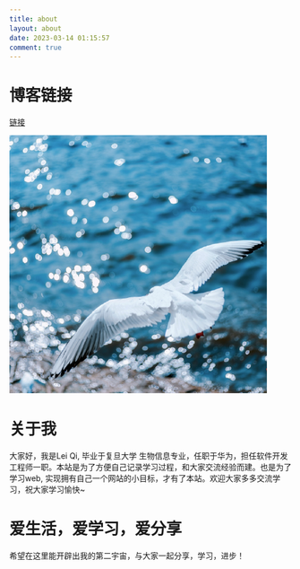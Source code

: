 ```yaml
---
title: about
layout: about
date: 2023-03-14 01:15:57
comment: true
---
```


# 博客链接
[链接](https://leiqi.top/)

![](../imgs/白鸽.png)
# 关于我

大家好，我是Lei Qi, 毕业于复旦大学 生物信息专业，任职于华为，担任软件开发工程师一职。本站是为了方便自己记录学习过程，和大家交流经验而建。也是为了学习web, 实现拥有自己一个网站的小目标，才有了本站。欢迎大家多多交流学习，祝大家学习愉快~

# 爱生活，爱学习，爱分享

希望在这里能开辟出我的第二宇宙，与大家一起分享，学习，进步！



